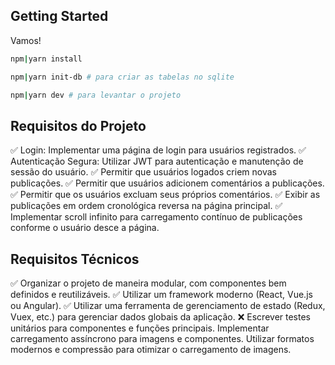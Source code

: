 ## Getting Started

Vamos!

```bash
npm|yarn install

npm|yarn init-db # para criar as tabelas no sqlite

npm|yarn dev # para levantar o projeto
```

## Requisitos do Projeto
✅ Login: Implementar uma página de login para usuários registrados.
✅ Autenticação Segura: Utilizar JWT para autenticação e manutenção de sessão do usuário.
✅ Permitir que usuários logados criem novas publicações.
✅ Permitir que usuários adicionem comentários a publicações.
✅ Permitir que os usuários excluam seus próprios comentários.
✅ Exibir as publicações em ordem cronológica reversa na página principal.
✅ Implementar scroll infinito para carregamento contínuo de publicações conforme o usuário desce a página.

## Requisitos Técnicos
✅ Organizar o projeto de maneira modular, com componentes bem definidos e reutilizáveis.
✅ Utilizar um framework moderno (React, Vue.js ou Angular).
✅ Utilizar uma ferramenta de gerenciamento de estado (Redux, Vuex, etc.) para gerenciar dados globais da aplicação.
❌ Escrever testes unitários para componentes e funções principais.
Implementar carregamento assíncrono para imagens e componentes.
Utilizar formatos modernos e compressão para otimizar o carregamento de imagens.